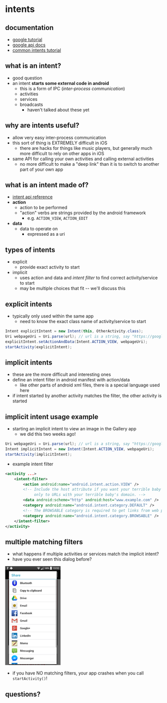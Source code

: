 intents
=======

## documentation
- [google tutorial](https://developer.android.com/guide/components/intents-filters.html)
- [google api docs](https://developer.android.com/reference/android/content/Intent.html)
- [common intents tutorial](https://developer.android.com/guide/components/intents-common.html)

## what is an intent?
- good question
- an intent **starts some external code in android**
    - this is a form of IPC (*inter-process communication*)
    - activities
    - services
    - broadcasts
        - haven't talked about these yet

## why are intents useful?
- allow very easy inter-process communication
- this sort of thing is EXTREMELY difficult in iOS
    - there are hacks for things like music players, but generally much more difficult to rely on other apps in iOS
- same API for calling your own activities and calling external activities
    - no more difficult to make a "deep link" than it is to switch to another part of your own app

## what is an intent made of?

- [intent api reference](https://developer.android.com/reference/android/content/Intent.html)
- **action**
    - action to be performed
    - "action" verbs are strings provided by the android framework
        - e.g. `ACTION_VIEW`, `ACTION_EDIT`
- **data**
    - data to operate on
        - expressed as a uri

## types of intents
- explicit
    - provide exact activity to start
- implicit
    - uses action and data and *intent filter* to find correct activity/service to start
    - may be multiple choices that fit -- we'll discuss this

## explicit intents
- typically only used within the same app
    - need to know the exact class name of activity/service to start

``` java
Intent explicitIntent = new Intent(this, OtherActivity.class);
Uri webpageUri = Uri.parse(url); // url is a string, say "https://google.com"
explicitIntent.setActionAndData(Intent.ACTION_VIEW, webpageUri);
startActivity(explicitIntent);
```

## implicit intents
- these are the more difficult and interesting ones
- define an intent filter in android manifest with action/data
    - like other parts of android xml files, there is a special language used here
- if intent started by another activity matches the filter, the other activity is started

## implicit intent usage example
- starting an implicit intent to view an image in the Gallery app
    - we did this two weeks ago!

``` java
Uri webpageUri = Uri.parse(url); // url is a string, say "https://google.com"
Intent implicitIntent = new Intent(Intent.ACTION_VIEW, webpageUri);
startActivity(implicitIntent);
```

- example intent filter

``` xml
<activity ...>
    <intent-filter>
        <action android:name="android.intent.action.VIEW" />
        <!-- Include the host attribute if you want your terrible baby to respond
             only to URLs with your terrible baby's domain. -->
        <data android:scheme="http" android:host="www.example.com" />
        <category android:name="android.intent.category.DEFAULT" />
        <!-- The BROWSABLE category is required to get links from web pages. -->
        <category android:name="android.intent.category.BROWSABLE" />
    </intent-filter>
</activity>
```

## multiple matching filters
- what happens if multiple activities or services match the implicit intent?
- have you ever seen this dialog before?

![share dialog](ShareDialog.png)

- if you have NO matching filters, your app crashes when you call `startActivity()`!

## questions?
